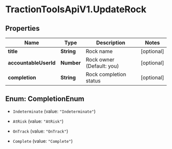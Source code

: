 # TractionToolsApiV1.UpdateRock

## Properties
Name | Type | Description | Notes
------------ | ------------- | ------------- | -------------
**title** | **String** | Rock name | [optional] 
**accountableUserId** | **Number** | Rock owner (Default: you) | [optional] 
**completion** | **String** | Rock completion status | [optional] 


<a name="CompletionEnum"></a>
## Enum: CompletionEnum


* `Indeterminate` (value: `"Indeterminate"`)

* `AtRisk` (value: `"AtRisk"`)

* `OnTrack` (value: `"OnTrack"`)

* `Complete` (value: `"Complete"`)




